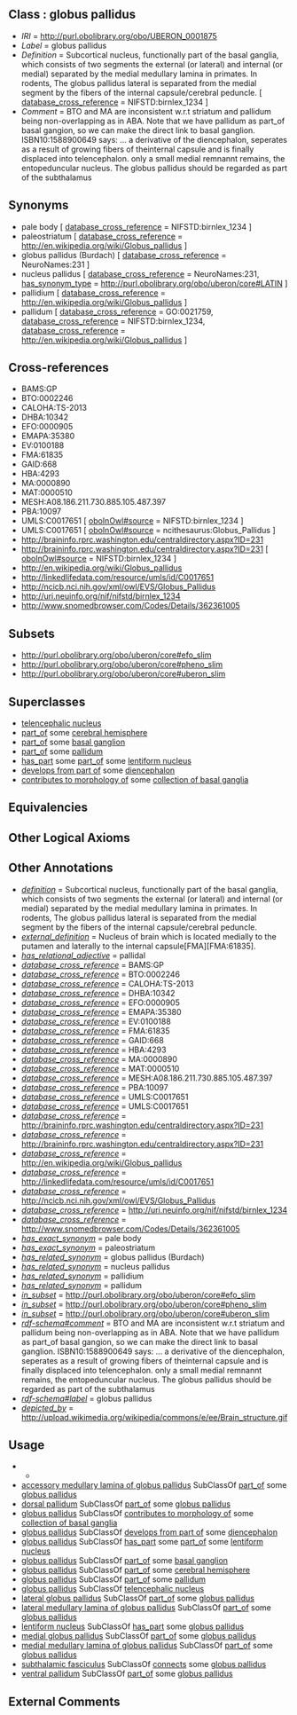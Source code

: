 
## Class : globus pallidus

 * *IRI* = http://purl.obolibrary.org/obo/UBERON_0001875
 * *Label* = globus pallidus
 * *Definition* = Subcortical nucleus, functionally part of the basal ganglia, which consists of two segments the external (or lateral) and internal (or medial) separated by the medial medullary lamina in primates. In rodents, The globus pallidus lateral is separated from the medial segment by the fibers of the internal capsule/cerebral peduncle. [ [database_cross_reference](../../ef/oboInOwl#hasDbXref.md) = NIFSTD:birnlex_1234 ]
 * *Comment* = BTO and MA are inconsistent w.r.t striatum and pallidum being non-overlapping as in ABA. Note that we have pallidum as part_of basal gangion, so we can make the direct link to basal ganglion. ISBN10:1588900649 says: ... a derivative of the diencephalon, seperates as a result of growing fibers of theinternal capsule and is finally displaced into telencephalon. only a small medial remnannt remains, the entopeduncular nucleus. The globus pallidus should be regarded as part of the subthalamus

## Synonyms

 * pale body [ [database_cross_reference](../../ef/oboInOwl#hasDbXref.md) = NIFSTD:birnlex_1234 ]
 * paleostriatum [ [database_cross_reference](../../ef/oboInOwl#hasDbXref.md) = http://en.wikipedia.org/wiki/Globus_pallidus ]
 * globus pallidus (Burdach) [ [database_cross_reference](../../ef/oboInOwl#hasDbXref.md) = NeuroNames:231 ]
 * nucleus pallidus [ [database_cross_reference](../../ef/oboInOwl#hasDbXref.md) = NeuroNames:231, [has_synonym_type](../../pe/oboInOwl#hasSynonymType.md) = http://purl.obolibrary.org/obo/uberon/core#LATIN ]
 * pallidium [ [database_cross_reference](../../ef/oboInOwl#hasDbXref.md) = http://en.wikipedia.org/wiki/Globus_pallidus ]
 * pallidum [ [database_cross_reference](../../ef/oboInOwl#hasDbXref.md) = GO:0021759, [database_cross_reference](../../ef/oboInOwl#hasDbXref.md) = NIFSTD:birnlex_1234, [database_cross_reference](../../ef/oboInOwl#hasDbXref.md) = http://en.wikipedia.org/wiki/Globus_pallidus ]

## Cross-references

 * BAMS:GP
 * BTO:0002246
 * CALOHA:TS-2013
 * DHBA:10342
 * EFO:0000905
 * EMAPA:35380
 * EV:0100188
 * FMA:61835
 * GAID:668
 * HBA:4293
 * MA:0000890
 * MAT:0000510
 * MESH:A08.186.211.730.885.105.487.397
 * PBA:10097
 * UMLS:C0017651 [ [oboInOwl#source](../../ce/oboInOwl#source.md) = NIFSTD:birnlex_1234 ]
 * UMLS:C0017651 [ [oboInOwl#source](../../ce/oboInOwl#source.md) = ncithesaurus:Globus_Pallidus ]
 * http://braininfo.rprc.washington.edu/centraldirectory.aspx?ID=231
 * http://braininfo.rprc.washington.edu/centraldirectory.aspx?ID=231 [ [oboInOwl#source](../../ce/oboInOwl#source.md) = NIFSTD:birnlex_1234 ]
 * http://en.wikipedia.org/wiki/Globus_pallidus
 * http://linkedlifedata.com/resource/umls/id/C0017651
 * http://ncicb.nci.nih.gov/xml/owl/EVS/Globus_Pallidus
 * http://uri.neuinfo.org/nif/nifstd/birnlex_1234
 * http://www.snomedbrowser.com/Codes/Details/362361005

## Subsets

 * http://purl.obolibrary.org/obo/uberon/core#efo_slim
 * http://purl.obolibrary.org/obo/uberon/core#pheno_slim
 * http://purl.obolibrary.org/obo/uberon/core#uberon_slim

## Superclasses

 * [telencephalic nucleus](../../UBERON/63/UBERON_0009663.md)
 * [part_of](../../BFO/50/BFO_0000050.md) some [cerebral hemisphere](../../UBERON/69/UBERON_0001869.md)
 * [part_of](../../BFO/50/BFO_0000050.md) some [basal ganglion](../../UBERON/20/UBERON_0002420.md)
 * [part_of](../../BFO/50/BFO_0000050.md) some [pallidum](../../UBERON/14/UBERON_0006514.md)
 * [has_part](../../BFO/51/BFO_0000051.md) some [part_of](../../BFO/50/BFO_0000050.md) some [lentiform nucleus](../../UBERON/63/UBERON_0002263.md)
 * [develops from part of](../../RO/25/RO_0002225.md) some [diencephalon](../../UBERON/94/UBERON_0001894.md)
 * [contributes to morphology of](../../RO/33/RO_0002433.md) some [collection of basal ganglia](../../UBERON/11/UBERON_0010011.md)

## Equivalencies


## Other Logical Axioms


## Other Annotations

 * *[definition](../../IAO/15/IAO_0000115.md)* = Subcortical nucleus, functionally part of the basal ganglia, which consists of two segments the external (or lateral) and internal (or medial) separated by the medial medullary lamina in primates. In rodents, The globus pallidus lateral is separated from the medial segment by the fibers of the internal capsule/cerebral peduncle.
 * *[external_definition](../../UBPROP/01/UBPROP_0000001.md)* = Nucleus of brain which is located medially to the putamen and laterally to the internal capsule[FMA][FMA:61835].
 * *[has_relational_adjective](../../UBPROP/07/UBPROP_0000007.md)* = pallidal
 * *[database_cross_reference](../../ef/oboInOwl#hasDbXref.md)* = BAMS:GP
 * *[database_cross_reference](../../ef/oboInOwl#hasDbXref.md)* = BTO:0002246
 * *[database_cross_reference](../../ef/oboInOwl#hasDbXref.md)* = CALOHA:TS-2013
 * *[database_cross_reference](../../ef/oboInOwl#hasDbXref.md)* = DHBA:10342
 * *[database_cross_reference](../../ef/oboInOwl#hasDbXref.md)* = EFO:0000905
 * *[database_cross_reference](../../ef/oboInOwl#hasDbXref.md)* = EMAPA:35380
 * *[database_cross_reference](../../ef/oboInOwl#hasDbXref.md)* = EV:0100188
 * *[database_cross_reference](../../ef/oboInOwl#hasDbXref.md)* = FMA:61835
 * *[database_cross_reference](../../ef/oboInOwl#hasDbXref.md)* = GAID:668
 * *[database_cross_reference](../../ef/oboInOwl#hasDbXref.md)* = HBA:4293
 * *[database_cross_reference](../../ef/oboInOwl#hasDbXref.md)* = MA:0000890
 * *[database_cross_reference](../../ef/oboInOwl#hasDbXref.md)* = MAT:0000510
 * *[database_cross_reference](../../ef/oboInOwl#hasDbXref.md)* = MESH:A08.186.211.730.885.105.487.397
 * *[database_cross_reference](../../ef/oboInOwl#hasDbXref.md)* = PBA:10097
 * *[database_cross_reference](../../ef/oboInOwl#hasDbXref.md)* = UMLS:C0017651
 * *[database_cross_reference](../../ef/oboInOwl#hasDbXref.md)* = UMLS:C0017651
 * *[database_cross_reference](../../ef/oboInOwl#hasDbXref.md)* = http://braininfo.rprc.washington.edu/centraldirectory.aspx?ID=231
 * *[database_cross_reference](../../ef/oboInOwl#hasDbXref.md)* = http://braininfo.rprc.washington.edu/centraldirectory.aspx?ID=231
 * *[database_cross_reference](../../ef/oboInOwl#hasDbXref.md)* = http://en.wikipedia.org/wiki/Globus_pallidus
 * *[database_cross_reference](../../ef/oboInOwl#hasDbXref.md)* = http://linkedlifedata.com/resource/umls/id/C0017651
 * *[database_cross_reference](../../ef/oboInOwl#hasDbXref.md)* = http://ncicb.nci.nih.gov/xml/owl/EVS/Globus_Pallidus
 * *[database_cross_reference](../../ef/oboInOwl#hasDbXref.md)* = http://uri.neuinfo.org/nif/nifstd/birnlex_1234
 * *[database_cross_reference](../../ef/oboInOwl#hasDbXref.md)* = http://www.snomedbrowser.com/Codes/Details/362361005
 * *[has_exact_synonym](../../ym/oboInOwl#hasExactSynonym.md)* = pale body
 * *[has_exact_synonym](../../ym/oboInOwl#hasExactSynonym.md)* = paleostriatum
 * *[has_related_synonym](../../ym/oboInOwl#hasRelatedSynonym.md)* = globus pallidus (Burdach)
 * *[has_related_synonym](../../ym/oboInOwl#hasRelatedSynonym.md)* = nucleus pallidus
 * *[has_related_synonym](../../ym/oboInOwl#hasRelatedSynonym.md)* = pallidium
 * *[has_related_synonym](../../ym/oboInOwl#hasRelatedSynonym.md)* = pallidum
 * *[in_subset](../../et/oboInOwl#inSubset.md)* = http://purl.obolibrary.org/obo/uberon/core#efo_slim
 * *[in_subset](../../et/oboInOwl#inSubset.md)* = http://purl.obolibrary.org/obo/uberon/core#pheno_slim
 * *[in_subset](../../et/oboInOwl#inSubset.md)* = http://purl.obolibrary.org/obo/uberon/core#uberon_slim
 * *[rdf-schema#comment](../../nt/rdf-schema#comment.md)* = BTO and MA are inconsistent w.r.t striatum and pallidum being non-overlapping as in ABA. Note that we have pallidum as part_of basal gangion, so we can make the direct link to basal ganglion. ISBN10:1588900649 says: ... a derivative of the diencephalon, seperates as a result of growing fibers of theinternal capsule and is finally displaced into telencephalon. only a small medial remnannt remains, the entopeduncular nucleus. The globus pallidus should be regarded as part of the subthalamus
 * *[rdf-schema#label](../../el/rdf-schema#label.md)* = globus pallidus
 * *[depicted_by](../../depicted/by/depicted_by.md)* = http://upload.wikimedia.org/wikipedia/commons/e/ee/Brain_structure.gif

## Usage

 * -
 * [accessory medullary lamina of globus pallidus](../../UBERON/63/UBERON_0002763.md) SubClassOf [part_of](../../BFO/50/BFO_0000050.md) some [globus pallidus](../../UBERON/75/UBERON_0001875.md)
 * [dorsal pallidum](../../UBERON/16/UBERON_0006516.md) SubClassOf [part_of](../../BFO/50/BFO_0000050.md) some [globus pallidus](../../UBERON/75/UBERON_0001875.md)
 * [globus pallidus](../../UBERON/75/UBERON_0001875.md) SubClassOf [contributes to morphology of](../../RO/33/RO_0002433.md) some [collection of basal ganglia](../../UBERON/11/UBERON_0010011.md)
 * [globus pallidus](../../UBERON/75/UBERON_0001875.md) SubClassOf [develops from part of](../../RO/25/RO_0002225.md) some [diencephalon](../../UBERON/94/UBERON_0001894.md)
 * [globus pallidus](../../UBERON/75/UBERON_0001875.md) SubClassOf [has_part](../../BFO/51/BFO_0000051.md) some [part_of](../../BFO/50/BFO_0000050.md) some [lentiform nucleus](../../UBERON/63/UBERON_0002263.md)
 * [globus pallidus](../../UBERON/75/UBERON_0001875.md) SubClassOf [part_of](../../BFO/50/BFO_0000050.md) some [basal ganglion](../../UBERON/20/UBERON_0002420.md)
 * [globus pallidus](../../UBERON/75/UBERON_0001875.md) SubClassOf [part_of](../../BFO/50/BFO_0000050.md) some [cerebral hemisphere](../../UBERON/69/UBERON_0001869.md)
 * [globus pallidus](../../UBERON/75/UBERON_0001875.md) SubClassOf [part_of](../../BFO/50/BFO_0000050.md) some [pallidum](../../UBERON/14/UBERON_0006514.md)
 * [globus pallidus](../../UBERON/75/UBERON_0001875.md) SubClassOf [telencephalic nucleus](../../UBERON/63/UBERON_0009663.md)
 * [lateral globus pallidus](../../UBERON/76/UBERON_0002476.md) SubClassOf [part_of](../../BFO/50/BFO_0000050.md) some [globus pallidus](../../UBERON/75/UBERON_0001875.md)
 * [lateral medullary lamina of globus pallidus](../../UBERON/65/UBERON_0002765.md) SubClassOf [part_of](../../BFO/50/BFO_0000050.md) some [globus pallidus](../../UBERON/75/UBERON_0001875.md)
 * [lentiform nucleus](../../UBERON/63/UBERON_0002263.md) SubClassOf [has_part](../../BFO/51/BFO_0000051.md) some [globus pallidus](../../UBERON/75/UBERON_0001875.md)
 * [medial globus pallidus](../../UBERON/77/UBERON_0002477.md) SubClassOf [part_of](../../BFO/50/BFO_0000050.md) some [globus pallidus](../../UBERON/75/UBERON_0001875.md)
 * [medial medullary lamina of globus pallidus](../../UBERON/27/UBERON_0002727.md) SubClassOf [part_of](../../BFO/50/BFO_0000050.md) some [globus pallidus](../../UBERON/75/UBERON_0001875.md)
 * [subthalamic fasciculus](../../UBERON/56/UBERON_0022256.md) SubClassOf [connects](../../RO/76/RO_0002176.md) some [globus pallidus](../../UBERON/75/UBERON_0001875.md)
 * [ventral pallidum](../../UBERON/78/UBERON_0002778.md) SubClassOf [part_of](../../BFO/50/BFO_0000050.md) some [globus pallidus](../../UBERON/75/UBERON_0001875.md)

## External Comments

